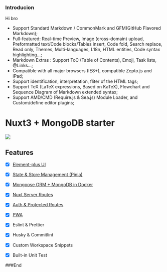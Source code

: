 ### Introducion
Hi bro

- Support Standard Markdown / CommonMark and GFM(GitHub Flavored Markdown);
- Full-featured: Real-time Preview, Image (cross-domain) upload, Preformatted text/Code blocks/Tables insert, Code fold, Search replace, Read only, Themes, Multi-languages, L18n, HTML entities, Code syntax highlighting...;
- Markdown Extras : Support ToC (Table of Contents), Emoji, Task lists, @Links...;
- Compatible with all major browsers (IE8+), compatible Zepto.js and iPad;
- Support identification, interpretation, fliter of the HTML tags;
- Support TeX (LaTeX expressions, Based on KaTeX), Flowchart and Sequence Diagram of Markdown extended syntax;
- Support AMD/CMD (Require.js & Sea.js) Module Loader, and Custom/define editor plugins;

# Nuxt3 + MongoDB starter

![](https://static.cdnlogo.com/logos/n/96/nuxtjs-typo.svg)




## Features

- [x] [Element-plus UI](https://element-plus.org/en-US/)
- [x] [State & Store Management (Pinia)](https://pinia.vuejs.org/)
- [x] [Mongoose ORM + MongoDB in Docker](https://mongoosejs.com/)
- [x] [Nuxt Server Routes](https://nuxt.com/docs/guide/directory-structure/server)
- [x] [Auth & Protected Routes](https://sidebase.io/nuxt-auth/getting-started/)
- [x] [PWA]('https://pwa.nuxtjs.org/')
- [x] Eslint & Prettier
- [x] Husky & Commitlint
- [x] Custom Workspace Snippets
- [x] Built-in Unit Test






###End
